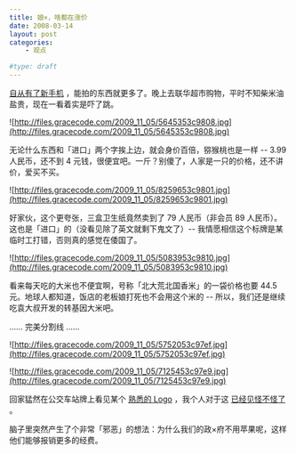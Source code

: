 ```yaml
---
title: 娘×，啥都在涨价
date: 2008-03-14
layout: post
categories:
    - 观点

#type: draft
---
```


[自从有了新手机]({{site.urls}}/posts/1066/) ，能拍的东西就更多了。晚上去联华超市购物，平时不知柴米油盐贵，现在一看着实是吓了跳。

![http://files.gracecode.com/2009_11_05/5645353c9808.jpg](http://files.gracecode.com/2009_11_05/5645353c9808.jpg)

无论什么东西和「进口」两个字挨上边，就会身价百倍，猕猴桃也是一样 -- 3.99 人民币，还不到 4 元钱，很便宜吧。一斤？别傻了，人家是一只的价格，还不讲价，爱买不买。

![http://files.gracecode.com/2009_11_05/8259653c9801.jpg](http://files.gracecode.com/2009_11_05/8259653c9801.jpg)

好家伙，这个更夸张，三盒卫生纸竟然卖到了 79 人民币（非会员 89 人民币）。这也是「进口」的（没看见除了英文就剩下鬼文了）-- 我情愿相信这个标牌是某临时工打错，否则真的感觉在倭国了。

![http://files.gracecode.com/2009_11_05/5083953c9810.jpg](http://files.gracecode.com/2009_11_05/5083953c9810.jpg)

看来每天吃的大米也不便宜啊，号称「北大荒北国香米」的一袋价格也要 44.5 元。地球人都知道，饭店的老板娘打死也不会用这个米的 -- 所以，我们还是继续吃袁大叔开发的转基因大米吧。

…… 完美分割线 ……

![http://files.gracecode.com/2009_11_05/5752053c97ef.jpg](http://files.gracecode.com/2009_11_05/5752053c97ef.jpg)

![http://files.gracecode.com/2009_11_05/7125453c97e9.jpg](http://files.gracecode.com/2009_11_05/7125453c97e9.jpg)

回家猛然在公交车站牌上看见某个 [熟悉的 Logo](http://fedoraproject.org/) ，我个人对于这 [已经见怪不怪了]({{site.urls}}/posts/993/) 。

脑子里突然产生了个非常「邪恶」的想法：为什么我们的政×府不用苹果呢，这样他们能够报销更多的经费。
